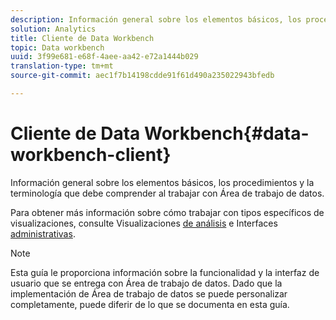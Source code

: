 ```yaml
---
description: Información general sobre los elementos básicos, los procedimientos y la terminología que debe comprender al trabajar con Área de trabajo de datos.
solution: Analytics
title: Cliente de Data Workbench
topic: Data workbench
uuid: 3f99e681-e68f-4aee-aa42-e72a1444b029
translation-type: tm+mt
source-git-commit: aec1f7b14198cdde91f61d490a235022943bfedb

---
```



# Cliente de Data Workbench{#data-workbench-client}

Información general sobre los elementos básicos, los procedimientos y la terminología que debe comprender al trabajar con Área de trabajo de datos.

Para obtener más información sobre cómo trabajar con tipos específicos de visualizaciones, consulte Visualizaciones [de análisis](../../home/c-get-started/c-analysis-vis/c-analysis-vis.md#concept-cb5b9716d3404b2b888a55b3efec1fa5) e Interfaces [administrativas](../../home/c-get-started/c-admin-intrf/c-admin-intrf.md#concept-855c1a91e1a948969fab592adca15f74).

>[!NOTE]
>
>Esta guía le proporciona información sobre la funcionalidad y la interfaz de usuario que se entrega con Área de trabajo de datos. Dado que la implementación de Área de trabajo de datos se puede personalizar completamente, puede diferir de lo que se documenta en esta guía.

